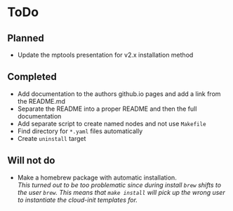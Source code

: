 # ToDo

## Planned
- Update the mptools presentation for v2.x installation method


## Completed

- Add documentation to the authors github.io pages and add a link from the README.md
- Separate the README into a proper README and then the full documentation
- Add separate script to create named nodes and not use `Makefile`
- Find directory for `*.yaml` files automatically
- Create `uninstall` target

## Will not do

- Make a homebrew package with automatic installation.  
  *This turned out to be too problematic since during install `brew` shifts to the
   user `brew`. This means that `make install`  will pick up the wrong user to
   instantiate the cloud-init templates for.*